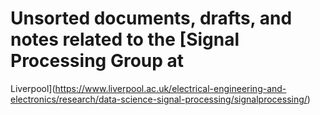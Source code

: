 # Unsorted documents, drafts, and notes related to the [Signal Processing Group at
Liverpool](https://www.liverpool.ac.uk/electrical-engineering-and-electronics/research/data-science-signal-processing/signalprocessing/)
